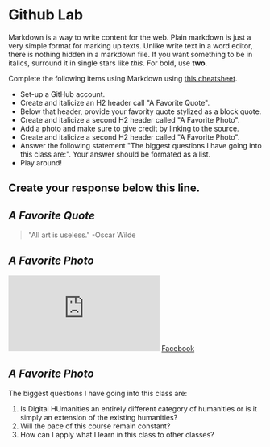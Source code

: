
# Github Lab

Markdown is a way to write content for the web. 
Plain markdown is just a very simple format for marking up
texts. Unlike write text in a word editor, there is nothing
hidden in a markdown file. If you want something to be in
italics, surround it in single stars like *this*. For bold,
use **two**.

Complete the following items using Markdown using [this cheatsheet](https://github.com/adam-p/markdown-here/wiki/Markdown-Cheatsheet).

- Set-up a GitHub account. 
- Create and italicize an H2 header call "A Favorite Quote". 
- Below that header, provide your favority quote stylized as a block quote. 
- Create and italicize a second H2 header called "A Favorite Photo". 
- Add a photo and make sure to give credit by linking to the source.   
- Create and italicize a second H2 header called "A Favorite Photo". 
- Answer the following statement "The biggest questions I have going into this class are:". Your answer should be formated as a list. 
- Play around!

 
 Create your response below this line. 
 ------------------

## *A Favorite Quote*
>"All art is useless."
   >-Oscar Wilde
   
## *A Favorite Photo*
![alt text](https://www.facebook.com/photo.php?fbid=910952302325624&set=pb.100002325882739.-2207520000.1504052199.&type=3&theater)
[Facebook](https://www.facebook.com/photo.php?fbid=910952302325624&set=pb.100002325882739.-2207520000.1504052199.&type=3&theater)
## *A Favorite Photo*

The biggest questions I have going into this class are:
1. Is Digital HUmanities an entirely different category of humanities or is it simply an extension of the existing humanities?
2. Will the pace of this course remain constant?
3. How can I apply what I learn in this class to other classes?
